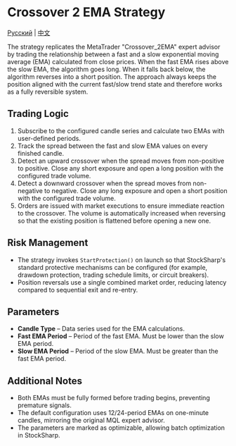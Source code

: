 # Crossover 2 EMA Strategy
[Русский](README_ru.md) | [中文](README_cn.md)

The strategy replicates the MetaTrader "Crossover_2EMA" expert advisor by trading the relationship between a fast and a slow exponential moving average (EMA) calculated from close prices. When the fast EMA rises above the slow EMA, the algorithm goes long. When it falls back below, the algorithm reverses into a short position. The approach always keeps the position aligned with the current fast/slow trend state and therefore works as a fully reversible system.

## Trading Logic
1. Subscribe to the configured candle series and calculate two EMAs with user-defined periods.
2. Track the spread between the fast and slow EMA values on every finished candle.
3. Detect an upward crossover when the spread moves from non-positive to positive. Close any short exposure and open a long position with the configured trade volume.
4. Detect a downward crossover when the spread moves from non-negative to negative. Close any long exposure and open a short position with the configured trade volume.
5. Orders are issued with market executions to ensure immediate reaction to the crossover. The volume is automatically increased when reversing so that the existing position is flattened before opening a new one.

## Risk Management
- The strategy invokes `StartProtection()` on launch so that StockSharp's standard protective mechanisms can be configured (for example, drawdown protection, trading schedule limits, or circuit breakers).
- Position reversals use a single combined market order, reducing latency compared to sequential exit and re-entry.

## Parameters
- **Candle Type** – Data series used for the EMA calculations.
- **Fast EMA Period** – Period of the fast EMA. Must be lower than the slow EMA period.
- **Slow EMA Period** – Period of the slow EMA. Must be greater than the fast EMA period.

## Additional Notes
- Both EMAs must be fully formed before trading begins, preventing premature signals.
- The default configuration uses 12/24-period EMAs on one-minute candles, mirroring the original MQL expert advisor.
- The parameters are marked as optimizable, allowing batch optimization in StockSharp.
